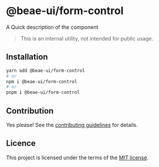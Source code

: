 # @beae-ui/form-control

A Quick description of the component

> This is an internal utility, not intended for public usage.

## Installation

```sh
yarn add @beae-ui/form-control
# or
npm i @beae-ui/form-control
# or
pnpm i @beae-ui/form-control
```

## Contribution

Yes please! See the
[contributing guidelines](https://github.com/beae-labs/beae-ui/blob/main/CONTRIBUTING.md)
for details.

## Licence

This project is licensed under the terms of the
[MIT license](https://github.com/beae-labs/beae-ui/blob/main/LICENSE).
